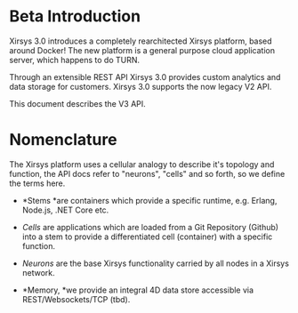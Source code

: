 # Beta Introduction

Xirsys 3.0 introduces a completely rearchitected Xirsys platform, based around Docker! The new platform is a general purpose cloud application server, which happens to do TURN.

Through an extensible REST API Xirsys 3.0 provides custom analytics and data storage for customers. Xirsys 3.0 supports the now legacy V2 API.

This document describes the V3 API.

# Nomenclature

The Xirsys platform uses a cellular analogy to describe it's topology and function, the API docs refer to "neurons", "cells" and so forth, so we define the terms here.

* *Stems *are containers which provide a specific runtime, e.g. Erlang, Node.js, .NET Core etc.

* *Cells* are applications which are loaded from a Git Repository (Github) into a stem to provide a differentiated cell (container) with a specific function.

* *Neurons* are the base Xirsys functionality carried by all nodes in a Xirsys network. 

* *Memory, *we provide an integral 4D data store accessible via REST/Websockets/TCP (tbd).
